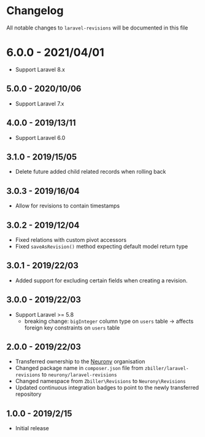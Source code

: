 # Changelog

All notable changes to `laravel-revisions` will be documented in this file

# 6.0.0 - 2021/04/01

- Support Laravel 8.x

## 5.0.0 - 2020/10/06

- Support Laravel 7.x

## 4.0.0 - 2019/13/11

- Support Laravel 6.0

## 3.1.0 - 2019/15/05

- Delete future added child related records when rolling back

## 3.0.3 - 2019/16/04

- Allow for revisions to contain timestamps
 
## 3.0.2 - 2019/12/04

- Fixed relations with custom pivot accessors
- Fixed `saveAsRevision()` method expecting default model return type 

## 3.0.1 - 2019/22/03

- Added support for excluding certain fields when creating a revision.

## 3.0.0 - 2019/22/03

- Support Laravel >= 5.8
   - breaking change: `bigInteger` column type on `users` table -> affects foreign key constraints on `users` table

## 2.0.0 - 2019/22/03

- Transferred ownership to the [Neurony](https://github.com/Neurony) organisation
- Changed package name in `composer.json` file from `zbiller/laravel-revisions` to `neurony/laravel-revisions`
- Changed namespace from `Zbiller\Revisions` to `Neurony\Revisions`
- Updated continuous integration badges to point to the newly transferred repository  

## 1.0.0 - 2019/2/15

- Initial release
